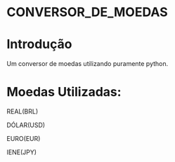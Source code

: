 # CONVERSOR_DE_MOEDAS
# Introdução
Um conversor de moedas utilizando puramente python.
# Moedas Utilizadas:
REAL(BRL)

DÓLAR(USD)

EURO(EUR)

IENE(JPY)
